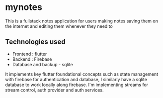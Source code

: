 # mynotes

This is a fullstack notes application for users making notes saving them on the internet and editing them whenever they need to 
## Technologies used
 - Frontend : flutter
 - Backend : Firebase
- Database and backup - sqlite

It implements key flutter foundational concepts such as state management with firebase for authentication and database,
I similarly have a sqlite database to work locally along firebase.
I'm implementing streams for stream control, auth provider and auth services.
